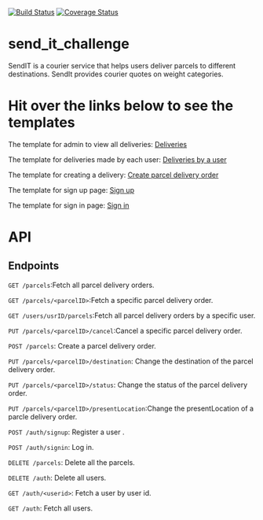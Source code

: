 [![Build Status](https://travis-ci.com/YvesIraguha/send_it_challenge.svg?branch=develop)](https://travis-ci.com/YvesIraguha/send_it_challenge) [![Coverage Status](https://coveralls.io/repos/github/YvesIraguha/send_it_challenge/badge.svg?branch=ch-setup-database-162110606)](https://coveralls.io/github/YvesIraguha/send_it_challenge?branch=ch-setup-database-162110606)
# send_it_challenge
SendIT is a courier service that helps users deliver parcels to different destinations. SendIt provides courier quotes on weight categories. 

# Hit over the links below to see the templates 

The template for admin to view all deliveries: [Deliveries](https://yvesiraguha.github.io/send_it_challenge/UI/html/delivery_orders_for_admin.html)


The template for deliveries made by each user: [Deliveries by a user](https://yvesiraguha.github.io/send_it_challenge/UI/html/delivery_order_for_user.html)

The template for creating a delivery: [Create parcel delivery order](https://yvesiraguha.github.io/send_it_challenge/UI/html/index.html) 

The template for sign up page: [Sign up](https://yvesiraguha.github.io/send_it_challenge/UI/html/signup.html)

The template for sign in page: [Sign in](https://yvesiraguha.github.io/send_it_challenge/UI/html/signin.html)

# API 
## Endpoints
`GET /parcels`:Fetch all parcel delivery orders.

`GET /parcels/<parcelID>`:Fetch a specific parcel delivery order. 

`GET /users/usrID/parcels`:Fetch all parcel delivery orders by a specific user.

`PUT /parcels/<parcelID>/cancel`:Cancel a specific parcel delivery order.

`POST /parcels`: Create a parcel delivery order.

`PUT /parcels/<parcelID>/destination`: Change the destination of the parcel delivery order.

`PUT /parcels/<parcelID>/status`: Change the status of the parcel delivery order.

`PUT /parcels/<parcelID>/presentLocation`:Change the presentLocation of a parcle delivery order. 

`POST /auth/signup`: Register a user .

`POST /auth/signin`: Log in.

`DELETE /parcels`: Delete all the parcels.

`DELETE /auth`:  Delete all users. 

`GET /auth/<userid>`: Fetch a user by user id. 

`GET /auth`: Fetch all users. 
